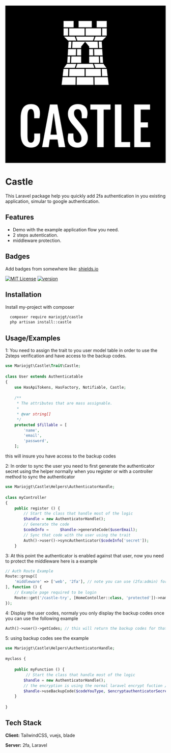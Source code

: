 
![Logo](https://raw.githubusercontent.com/mariojgt/castle/main/Publish/Art/logo.png)


# Castle

This Laravel package help you quickly add 2fa authentication in you existing application, simular to google authentication.


## Features

- Demo with the example application flow you need.
- 2 steps autentication.
- middleware protection.


## Badges

Add badges from somewhere like: [shields.io](https://shields.io/)

[![MIT License](https://img.shields.io/badge/License-MIT-green.svg)](https://choosealicense.com/licenses/mit/)
[![version](https://img.shields.io/packagist/v/mariojgt/castle?style=for-the-badge)](http://www.gnu.org/licenses/agpl-3.0)


## Installation

Install my-project with composer

```bash
  composer require mariojgt/castle
  php artisan install::castle
```
    
## Usage/Examples

1: You need to assign the trait to you user model table in order to use the 2steps verification and have access to the backup codes.

```php
use Mariojgt\Castle\Trait\Castle;

class User extends Authenticatable
{
    use HasApiTokens, HasFactory, Notifiable, Castle;

    /**
     * The attributes that are mass assignable.
     *
     * @var string[]
     */
    protected $fillable = [
        'name',
        'email',
        'password',
    ];
```
this will insure you have access to the backup codes

2: In order to sync the user you need to first generate the authenticator secret using the helper normally when you register or with a controller method to sync the authenticator
```php
use Mariojgt\Castle\Helpers\AuthenticatorHandle;

class myController
{
    public register () {
	    // Start the class that handle most of the logic
	    $handle = new AuthenticatorHandle();
	    // Generate the code
		$codeInfo =	    $handle->generateCode($userEmail);
		// Sync that code with the user using the trait
		Auth()->user()->syncAuthenticator($codeInfo['secret']);
    }
```

3: At this point the authenticator is enabled against that user, now you need to protect the middleware here is a example

```php
// Auth Route Example
Route::group([
    'middleware' => ['web', '2fa'], // note you can use (2fa:admin) for admin guard or leave empty for web as default
], function () {
    // Example page required to be login
    Route::get('/castle-try', [HomeContoller::class, 'protected'])->name('castle.try');
});
```
4: Display the user codes, normaly you only display the backup codes once you can use the following example

```php
Auth()->user()->getCodes; // this will return the backup codes for that user
```
5: using backup codes see the example

```php
use Mariojgt\Castle\Helpers\AuthenticatorHandle;

myclass {

	public myFunction () {
		 // Start the class that handle most of the logic
		$handle = new AuthenticatorHandle();
		// the encryption is using the normal laravel encrypt fuction // example encrypt('user_secret')
		$handle->useBackupCode($codeYouType, $encryptauthenticatorSecret); // The second parameter is not required
	}

}
```
## Tech Stack

**Client:** TailwindCSS, vuejs, blade

**Server:** 2fa, Laravel

